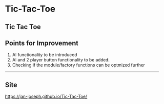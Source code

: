 # Tic-Tac-Toe
Tic Tac Toe
-------------------------------
## Points for Improvement
1. AI functionality to be introduced
2. AI and 2 player button functionality to be added.
3. Checking if the module/factory functions can be optmized further
-------------------------------
## Site
https://jan-joseph.github.io/Tic-Tac-Toe/
